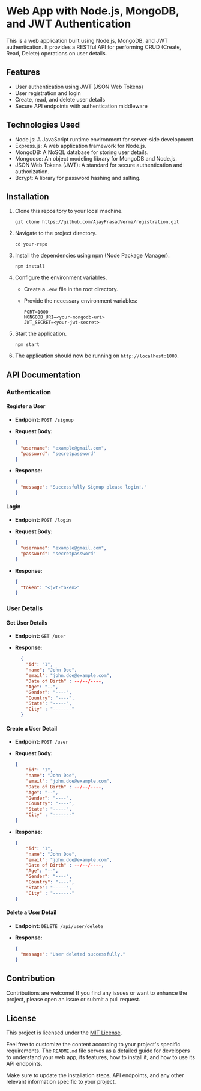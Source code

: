# Web App with Node.js, MongoDB, and JWT Authentication

This is a web application built using Node.js, MongoDB, and JWT authentication. It provides a RESTful API for performing CRUD (Create, Read, Delete) operations on user details.

## Features

- User authentication using JWT (JSON Web Tokens)
- User registration and login
- Create, read, and delete user details
- Secure API endpoints with authentication middleware

## Technologies Used

- Node.js: A JavaScript runtime environment for server-side development.
- Express.js: A web application framework for Node.js.
- MongoDB: A NoSQL database for storing user details.
- Mongoose: An object modeling library for MongoDB and Node.js.
- JSON Web Tokens (JWT): A standard for secure authentication and authorization.
- Bcrypt: A library for password hashing and salting.

## Installation

1. Clone this repository to your local machine.

   ```shell
   git clone https://github.com/AjayPrasadVerma/registration.git
   ```

2. Navigate to the project directory.

   ```shell
   cd your-repo
   ```

3. Install the dependencies using npm (Node Package Manager).

   ```shell
   npm install
   ```

4. Configure the environment variables.

   - Create a `.env` file in the root directory.
   - Provide the necessary environment variables:

     ```plaintext
     PORT=1000
     MONGODB_URI=<your-mongodb-uri>
     JWT_SECRET=<your-jwt-secret>
     ```

5. Start the application.

   ```shell
   npm start
   ```

6. The application should now be running on `http://localhost:1000`.

## API Documentation

### Authentication

#### Register a User

- **Endpoint:** `POST /signup`
- **Request Body:**

  ```json
  {
    "username": "example@gmail.com",
    "password": "secretpassword"
  }
  ```

- **Response:**

  ```json
  {
    "message": "Successfully Signup please login!."
  }
  ```

#### Login

- **Endpoint:** `POST /login`
- **Request Body:**

  ```json
  {
    "username": "example@gmail.com",
    "password": "secretpassword"
  }
  ```

- **Response:**

  ```json
  {
    "token": "<jwt-token>"
  }
  ```

### User Details

#### Get User Details

- **Endpoint:** `GET /user`
- **Response:**

  ```json
    {
      "id": "1",
      "name": "John Doe",
      "email": "john.doe@example.com",
      "Date of Birth" : --/--/----,
      "Age": "--",
      "Gender": "----",
      "Country": "----",
      "State": "-----",
      "City" : "-------"
    }

  ```

#### Create a User Detail

- **Endpoint:** `POST /user`
- **Request Body:**

  ```json
  {
      "id": "1",
      "name": "John Doe",
      "email": "john.doe@example.com",
      "Date of Birth" : --/--/----,
      "Age": "--",
      "Gender": "----",
      "Country": "----",
      "State": "-----",
      "City" : "-------"
  }
  ```

- **Response:**

  ```json
  {
      "id": "1",
      "name": "John Doe",
      "email": "john.doe@example.com",
      "Date of Birth" : --/--/----,
      "Age": "--",
      "Gender": "----",
      "Country": "----",
      "State": "-----",
      "City" : "-------"
  }
  ```

#### Delete a User Detail

- **Endpoint:** `DELETE /api/user/delete`
- **Response:**

  ```json
  {
    "message": "User deleted successfully."
  }
  ```

## Contribution

Contributions are welcome! If you find any issues or want to enhance the project, please open an issue or submit a pull request.

## License

This project is licensed under the [MIT License](LICENSE).

Feel free to customize the content according to your project's specific requirements. The `README.md` file serves as a detailed guide for developers to understand your web app, its features, how to install it, and how to use its API endpoints.

Make sure to update the installation steps, API endpoints, and any other relevant information specific to your project.
